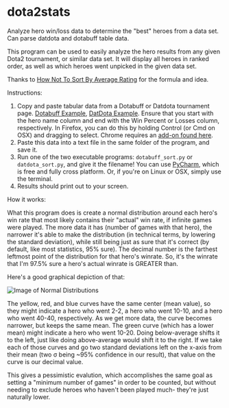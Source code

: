 # dota2stats
Analyze hero win/loss data to determine the "best" heroes from a data set. Can parse datdota and dotabuff table data.

This program can be used to easily analyze the hero results from any given Dota2 tournament, or similar data set.
It will display all heroes in ranked order, as well as which heroes went unpicked in the given data set.

Thanks to [How Not To Sort By Average Rating](http://www.evanmiller.org/how-not-to-sort-by-average-rating.html) for the formula and idea.

Instructions:

1. Copy and paste tabular data from a Dotabuff or Datdota tournament page. [Dotabuff Example](http://www.dotabuff.com/esports/leagues/4479/heroes), [DatDota Example](http://www.datdota.com/tournament.php?q=451&tournament=The%20International%202015&p=heroes). Ensure that you start with the hero name column and end with the Win Percent or Losses column, respectively. In Firefox, you can do this by holding Control (or Cmd on OSX) and dragging to select. Chrome requires an [add-on found here](https://chrome.google.com/webstore/detail/copytables/ekdpkppgmlalfkphpibadldikjimijon?hl=en).
2. Paste this data into a text file in the same folder of the program, and save it.
3. Run one of the two executable programs: `dotabuff_sort.py` or `datdota_sort.py`, and give it the filename! You can use [PyCharm](https://www.jetbrains.com/pycharm/download/), which is free and fully cross platform. Or, if you're on Linux or OSX, simply use the terminal.
4. Results should print out to your screen.


How it works:

What this program does is create a normal distribution around each hero's win rate that most likely contains their "actual" win rate, if infinite games were played. The more data it has (number of games with that hero), the narrower it's able to make the distribution (in technical terms, by lowering the standard deviation), while still being just as sure that it's correct (by default, like most statistics, 95% sure). The decimal number is the farthest leftmost point of the distribution for that hero's winrate. So, it's the winrate that I'm 97.5% sure a hero's actual winrate is GREATER than.

Here's a good graphical depiction of that:

![Image of Normal Distributions](https://upload.wikimedia.org/wikipedia/commons/thumb/7/74/Normal_Distribution_PDF.svg/350px-Normal_Distribution_PDF.svg.png)

The yellow, red, and blue curves have the same center (mean value), so they might indicate a hero who went 2-2, a hero who went 10-10, and a hero who went 40-40, respectively. As we get more data, the curve becomes narrower, but keeps the same mean. The green curve (which has a lower mean) might indicate a hero who went 10-20. Doing below-average shifts it to the left, just like doing above-average would shift it to the right. If we take each of those curves and go two standard deviations left on the x-axis from their mean (two σ being ~95% confidence in our result), that value on the curve is our decimal value.

This gives a pessimistic evalution, which accomplishes the same goal as setting a "minimum number of games" in order to be counted, but without needing to exclude heroes who haven't been played much- they're just naturally lower.
